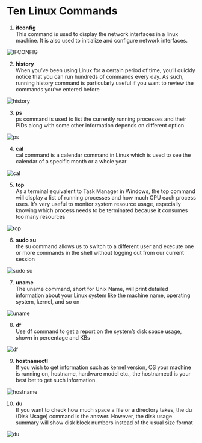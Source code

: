 <h1>Ten Linux Commands</h1>

1. <b>ifconfig</b> <br>
This command is used to display the network interfaces in a linux machine. It is also used to initialize and configure network interfaces.

![IFCONFIG](https://user-images.githubusercontent.com/32138488/188266590-f5f8c2c1-905b-45bc-82e3-bb20d3157c4f.PNG)

2. <b>history</b> <br>
When you’ve been using Linux for a certain period of time, you’ll quickly notice that you can run hundreds of commands every day. As such, running history command is particularly useful if you want to review the commands you’ve entered before

![history](https://user-images.githubusercontent.com/32138488/188267119-33963a8c-21d6-4cad-a2a9-8022521d0ca0.PNG)

3. <b>ps</b> <br>
ps command is used to list the currently running processes and their PIDs along with some other information depends on different option

![ps](https://user-images.githubusercontent.com/32138488/188267263-76b0b971-fc78-4c0e-89ba-31fe31bc7e48.PNG)

4. <b>cal</b> <br>
cal command is a calendar command in Linux which is used to see the calendar of a specific month or a whole year

![cal](https://user-images.githubusercontent.com/32138488/188267319-0417e8b3-efd4-462a-a848-fc7f60eea33a.PNG)

5. <b>top</b> <br>
As a terminal equivalent to Task Manager in Windows, the top command will display a list of running processes and how much CPU each process uses. It’s very useful to monitor system resource usage, especially knowing which process needs to be terminated because it consumes too many resources

![top](https://user-images.githubusercontent.com/32138488/188267388-8a953c8b-582f-45fd-9f3e-3fdb9c3bd23c.PNG)

6. <b>sudo su</b> <br>
 the su command allows us to switch to a different user and execute one or more commands in the shell without logging out from our current session
 
 ![sudo su](https://user-images.githubusercontent.com/32138488/188267585-f28ca3ad-ba31-4511-8c84-f2d8b3a18b1d.PNG)

7. <b>uname</b> <br>
The uname command, short for Unix Name, will print detailed information about your Linux system like the machine name, operating system, kernel, and so on

![uname](https://user-images.githubusercontent.com/32138488/188267671-5d48ff0d-0fb2-456a-a5da-b1da94b7bc62.PNG)

8. <b>df</b> <br>
Use df command to get a report on the system’s disk space usage, shown in percentage and KBs

![df](https://user-images.githubusercontent.com/32138488/188267733-a4ef3c8a-7443-40cf-ba55-9dc6af546878.PNG)

9.  <b>hostnamectl</b> <br>
 If you wish to get information such as kernel version, OS your machine is running on, hostname, hardware model etc., the hostnamectl is your best bet to get such information.
 
 ![hostname](https://user-images.githubusercontent.com/32138488/188267852-2d87771e-abef-4989-a774-5ec17652b989.PNG)
 
10. <b>du</b> <br>
If you want to check how much space a file or a directory takes, the du (Disk Usage) command is the answer. However, the disk usage summary will show disk block numbers instead of the usual size format

![du](https://user-images.githubusercontent.com/32138488/188268032-aa516b51-1eb7-4688-a134-c5ed593bc092.PNG)















